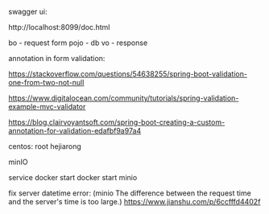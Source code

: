 swagger ui:

http://localhost:8099/doc.html


bo - request form
pojo - db
vo - response


annotation in form validation:

https://stackoverflow.com/questions/54638255/spring-boot-validation-one-from-two-not-null

https://www.digitalocean.com/community/tutorials/spring-validation-example-mvc-validator

https://blog.clairvoyantsoft.com/spring-boot-creating-a-custom-annotation-for-validation-edafbf9a97a4


centos:
root
hejiarong

minIO

service docker start
docker start minio

fix server datetime error:
(minio The difference between the request time and the server's time is too large.)
https://www.jianshu.com/p/6ccfffd4402f